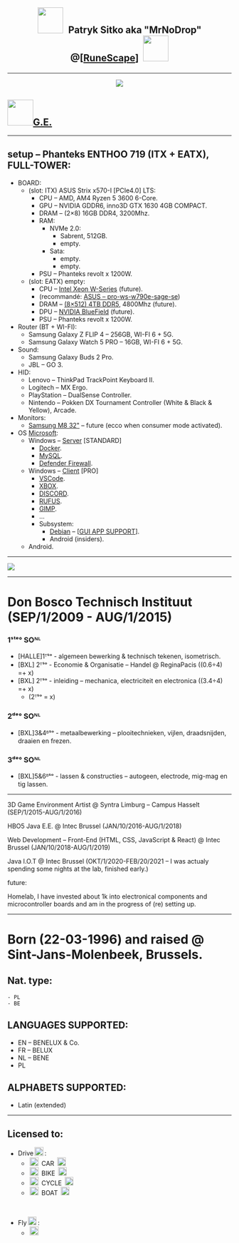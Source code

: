 ## <p align="center"><img src="res\image\helmet.png" style="width:6vmin; margin-right:0.7vmin;margin-bottom:-2.8vmin;"/> Patryk Sitko aka "MrNoDrop" @[[RuneScape](https://oldschool.runescape.com)] <img src="res\image\logo.png" style="width:6vmin; margin-left:.5vmin;margin-bottom:-1.8vmin;"/></p>

---

<p align="center">
  <img src="res\image\RuneScape\MrNoDrop.png" />
</p>

## <span><img src="res\image\RuneScape\coin-pouch.png" style="width:6vmin;"/>[G.E.](https://secure.runescape.com/m=itemdb_oldschool/)</span>

---

## setup – Phanteks ENTHOO 719 (ITX + EATX), FULL-TOWER:

- BOARD:
  - (slot: ITX) ASUS Strix x570-I [PCIe4.0] LTS:
    - CPU – AMD, AM4 Ryzen 5 3600 6-Core.
    - GPU – NVIDIA GDDR6, inno3D GTX 1630 4GB COMPACT.
    - DRAM – (2×8) 16GB DDR4, 3200Mhz.
    - RAM:
      - NVMe 2.0:
        - Sabrent, 512GB.
        - empty.
      - Sata:
        - empty.
        - empty.
    - PSU – Phanteks revolt x 1200W.
  - (slot: EATX) empty:
    - CPU – [Intel Xeon W-Series](https://ark.intel.com/content/www/us/en/ark/products/series/125035/intel-xeon-w-processor.html) (future).
    - (recommandé: [ASUS – pro-ws-w790e-sage-se](https://www.asus.com/motherboards-components/motherboards/workstation/pro-ws-w790e-sage-se/))
    - DRAM – [(8×512) 4TB DDR5](https://news.samsung.com/global/samsung-electronics-introduces-industrys-first-512gb-cxl-memory-module), 4800Mhz (future).
    - DPU – [NVIDIA BlueField](https://www.youtube.com/watch?v=Pb_a6oG_fqA) (future).
    - PSU – Phanteks revolt x 1200W.
- Router (BT + WI-FI):
  - Samsung Galaxy Z FLIP 4 – 256GB, WI-FI 6 + 5G.
  - Samsung Galaxy Watch 5 PRO – 16GB, WI-FI 6 + 5G.
- Sound:
  - Samsung Galaxy Buds 2 Pro.
  - JBL – GO 3.
- HID:
  - Lenovo – ThinkPad TrackPoint Keyboard II.
  - Logitech – MX Ergo.
  - PlayStation – DualSense Controller.
  - Nintendo – Pokken DX Tournament Controller (White & Black & Yellow), Arcade.
- Monitors:
  - [Samsung M8 32"](https://www.samsung.com/us/computing/monitors/smart-monitors/32-m8-4k-smart-monitor-and-streaming-tv-white-ls32bm801unxgo/) – future (ecco when consumer mode activated).
- OS [Microsoft](https://github.com/microsoft):
  - Windows – [Server](https://www.microsoft.com/en-us/evalcenter) [STANDARD]
    - [Docker](https://www.docker.com/products/docker-desktop).
    - [MySQL](https://dev.mysql.com/downloads/windows/installer).
    - [Defender Firewall](file:///C:/Windows/System32/Firewall.cpl).
  - Windows – [Client](https://www.microsoft.com/en-us/software-download) [PRO]
    - [VSCode](https://apps.microsoft.com/store/detail/XP9KHM4BK9FZ7Q).
    - [XBOX](https://www.microsoft.com/store/productId/9MV0B5HZVK9Z).
    - [DISCORD](https://apps.microsoft.com/store/detail/discord/XPDC2RH70K22MN).
    - [RUFUS](https://www.microsoft.com/store/productId/9PC3H3V7Q9CH).
    - [GIMP](https://apps.microsoft.com/store/detail/XPDM27W10192Q0).
    - ...
    - Subsystem:
      - [Debian](https://www.microsoft.com/store/productId/9MSVKQC78PK6) – [[<u>GUI APP SUPPORT</u>](https://learn.microsoft.com/en-us/windows/wsl/tutorials/gui-apps#install-support-for-linux-gui-apps)].
      - Android (insiders).
  - Android.

---

  <img src="res\image\setup.jpg">
</p>

---

# Don Bosco Technisch Instituut (SEP/1/2009 - AUG/1/2015)

### 1ˢᵗᵉ° SOᴺᴸ

- [HALLE]1ᵀˢᵒ - algemeen bewerking & technisch tekenen, isometrisch.
- [BXL] 2ᵀˢᵒ - Economie & Organisatie – Handel @ ReginaPacis ((0.6÷4) =+ x)
- [BXL] 2ᵀˢᵒ - inleiding – mechanica, electriciteit en electronica ((3.4÷4) =+ x)
  - (2ᵀˢᵒ = x)

### 2ᵈᵉ° SOᴺᴸ

- [BXL]3&4ᴮˢᵒ - metaalbewerking – plooitechnieken, vijlen, draadsnijden, draaien en frezen.

### 3ᵈᵉ° SOᴺᴸ

- [BXL]5&6ᴮˢᵒ - lassen & constructies – autogeen, electrode, mig-mag en tig lassen.

---

3D Game Environment Artist @ Syntra Limburg – Campus Hasselt (SEP/1/2015-AUG/1/2016)

HBO5 Java E.E. @ Intec Brussel (JAN/10/2016-AUG/1/2018)

Web Development – Front-End (HTML, CSS, JavaScript & React) @ Intec Brussel (JAN/10/2018-AUG/1/2019)

Java I.O.T @ Intec Brussel (OKT/1/2020-FEB/20/2021 – I was actualy spending some nights at the lab, finished early.)

future:

Homelab, I have invested about 1k into electronical components and microcontroller boards and am in the progress of (re) setting up.

---

# Born (22-03-1996) and raised @ Sint-Jans-Molenbeek, Brussels.

## Nat. type:

    - PL
    - BE

## LANGUAGES SUPPORTED:

- EN – BENELUX & Co.
- FR – BELUX
- NL – BENE
- PL

## ALPHABETS SUPPORTED:

- Latin (extended)

---

## Licensed to:

- Drive<img src="res\image\test-drive.png" style="width:2vmin; margin: 0 0.3vmin 0 0.3vmin; margin-bottom:-0.5vmin;"/>:
  - <img src="res\image\fender-bender.png" style="width:2vmin; margin: 0 0.3vmin 0 0.3vmin; margin-bottom:-0.3vmin;"/> CAR <img src="res\image\say-no.png" style="width:2vmin; margin: 0 0.3vmin 0 0.3vmin; margin-bottom:-0.3vmin;"/>
  - <img src="res\image\motorbike.png" style="width:2vmin; margin: 0 0.3vmin 0 0.3vmin; margin-bottom:-0.3vmin;"/> BIKE <img src="res\image\say-no.png" style="width:2vmin; margin: 0 0.3vmin 0 0.3vmin; margin-bottom:-0.3vmin;"/>
  - <img src="res\image\bicykle.png" style="width:2vmin; margin: 0 0.3vmin 0 0.3vmin; margin-bottom:-0.5vmin;"/> CYCLE <img src="res\image\checked.png" style="width:2vmin; margin: 0 0.3vmin 0 0.3vmin; margin-bottom:-0.3vmin;"/>
  - <img src="res\image\boat.png" style="width:2vmin; margin: 0 0.3vmin 0 0.3vmin; margin-bottom:-0.5vmin;"/> BOAT <img src="res\image\say-no.png" style="width:2vmin; margin: 0 0.3vmin 0 0.3vmin; margin-bottom:-0.3vmin;"/>

<br/>

- Fly<img src="res\image\steering.png" style="width:2vmin; margin: 0 0.3vmin 0 0.3vmin; margin-bottom:-0.5vmin;"/>:
  - <img src="res\image\say-no.png" style="width:2vmin; margin: 0 0.3vmin 0 0.3vmin; margin-bottom:-0.3vmin;"/>
